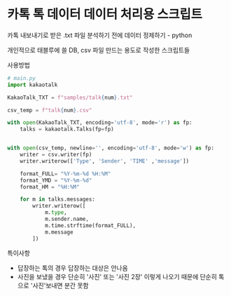 # 카톡 톡 데이터 데이터 처리용 스크립트

카톡 내보내기로 받은 .txt 파일 분석하기 전에 데이터 정제하기 - python

개인적으로 태블루에 쓸 DB, csv 파일 만드는 용도로 작성한 스크립트들

사용방법

```python
# main.py
import kakaotalk

KakaoTalk_TXT = f"samples/talk{num}.txt"

csv_temp = f"talk{num}.csv"

with open(KakaoTalk_TXT, encoding='utf-8', mode='r') as fp:
    talks = kakaotalk.Talks(fp=fp)


with open(csv_temp, newline='', encoding='utf-8', mode='w') as fp:
    writer = csv.writer(fp)
    writer.writerow(['Type', 'Sender', 'TIME' ,'message'])

    format_FULL= "%Y-%m-%d %H:%M"
    format_YMD = "%Y-%m-%d"
    format_HM = "%H:%M"

    for m in talks.messages:
        writer.writerow([
            m.type,
            m.sender.name,
            m.time.strftime(format_FULL),
            m.message
        ])
```

특이사항

-   답장하는 톡의 경우 답장하는 대상은 안나옴
-   사진을 보냈을 경우 단순히 '사진' 또는 '사진 2장' 이렇게 나오기 때문에 단순히 톡으로 '사진'보내면 분간 못함
